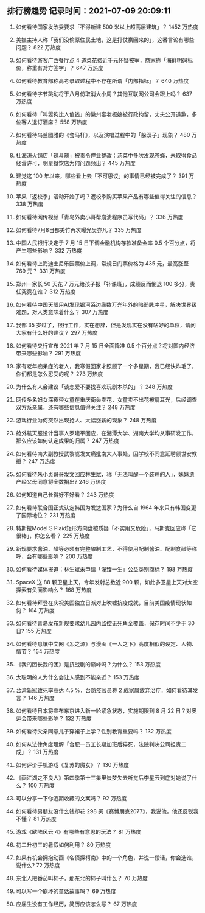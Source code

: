 
## 排行榜趋势 记录时间：2021-07-09 20:09:11
  
  1. 如何看待国家发改委要求「不得新建 500 米以上超高层建筑」？ 1452 万热度
    
  2. 美媒主持人称「我们没偷原住民土地，这是打仗赢回来的」，这番言论有哪些问题？ 822 万热度
    
  3. 如何看待游客广西餐厅点 4 道菜花费近千元怀疑被宰，商家称「海鲜明码标价，称重有对方签字」？ 647 万热度
    
  4. 如何看待教育部称高考录取过程中不存在所谓「内部指标」？ 640 万热度
    
  5. 如何看待字节跳动将于八月份取消大小周？其他互联网公司会跟上吗？ 637 万热度
    
  6. 如何看待「叫嚣狗比人值钱」的徽州宴老板娘被行政拘留，丈夫公开道歉，多位客人退订酒席？ 558 万热度
    
  7. 如何看待乌兰图雅的《套马杆》，以及演唱过程中的「躲汉子」现象？ 480 万热度
    
  8. 杜海涛火锅店「辣斗辣」被责令停业整改：汤菜中多次发现苍蝇，未取得食品经营许可，明星餐饮店为何问题频出？ 445 万热度
    
  9. 建党这 100 年以来，哪些看上去「不可思议」的事情已经被完成了？ 391 万热度
    
  10. 苹果「返校季」活动开始了吗？返校季购买苹果产品有哪些值得关注的信息？ 338 万热度
    
  11. 如何看待网传视频「青岛外卖小哥帮崩溃程序员写代码」？ 336 万热度
    
  12. 如何看待7月8日都美竹再次曝光吴亦凡？ 335 万热度
    
  13. 中国人民银行决定于 7 月 15 日下调金融机构存款准备金率 0.5 个百分点，将产生哪些影响？ 332 万热度
    
  14. 如何看待上海迪士尼乐园票价上调，常规日门票价格为 435 元，最高涨至 769 元？ 331 万热度
    
  15. 郑州一家长 50 天花 7 万元给孩子报「补课班」，成绩反而倒退 100 多分，责任究竟在谁？ 312 万热度
    
  16. 如何看待中国天眼用AI发现银河系边缘数万光年外的暗弱脉冲星，解决世界级难题，对人类意味着什么？ 307 万热度
    
  17. 我都 35 岁过了，银行工作，实在想辞，但是发现实在没有啥好的单位，请问大家有什么好的建议？ 297 万热度
    
  18. 如何看待央行宣布 2021 年 7 月 15 日全面降准 0.5 个百分点？将对国内经济带来哪些影响？ 291 万热度
    
  19. 家有老年痴呆症的老人，我寒假回家才照顾了一个多星期，我已经快炸毛了，你们都是怎么忍受的呢？ 273 万热度
    
  20. 为什么有人会建议「谈恋爱不要找喜欢玩剧本杀的」？ 248 万热度
    
  21. 网传多名妇女深夜带女童在重庆街头卖花，女童卖不出花被扇耳光，后经调查双方系亲属，还有哪些信息值得关注？ 248 万热度
    
  22. 游戏行业为何突然出现抢人、大幅涨薪的现象？ 248 万热度
    
  23. 舱外航天服设计当事人罗建平回应，在湘潭大学、湖南大学均从事研发工作，那么应该如何认定成果的归属？ 247 万热度
    
  24. 如何看待南大副教授武黎嵩发文痛批南大人事处，因学校不同意延聘颜世安教授？ 247 万热度
    
  25. 如何看待朱小贞哥哥发文回应林生斌，称「无法叫醒一个装睡的人」，妹妹遗产经父母同意将全数捐出? 246 万热度
    
  26. 如何知道自己长得好不好看？ 243 万热度
    
  27. 如何看待联合国正式认定韩国为发达国家？为什么自 1964 年来只有韩国变更了国际地位？ 231 万热度
    
  28. 特斯拉Model S Plaid矩形方向盘被质疑「不实用又危险」，马斯克回应称「它很棒」，你怎么看？ 225 万热度
    
  29. 新规要求酱油、醋等必须有完整酿制工艺，不得使用配制酱油、配制食醋等称呼，会有哪些影响？ 200 万热度
    
  30. 如何看待媒体报道：林生斌未申请「潼臻一生」公益类别商标？ 198 万热度
    
  31. SpaceX 送 88 颗卫星上天，今年发射总数近 900 颗，如此多卫星上天对太空探索有负面影响么？ 168 万热度
    
  32. 如何看待拜登在庆祝美国独立日派对上吹嘘抗疫成就，目前美国疫情现状如何？ 164 万热度
    
  33. 如何看待青岛发布新规要求幼儿园内监控无死角全覆盖，保存时间不少于 30 日? 155 万热度
    
  34. 如何看待息壤中文网《炁之源》与漫画《一人之下》高度相似的设定、人物、情节？ 154 万热度
    
  35. 《我的团长我的团》是抗战剧的巅峰吗？为什么？ 153 万热度
    
  36. 太聪明的人为什么会让人感到不能亲近？ 153 万热度
    
  37. 台湾新冠致死率高达 4.5 %，台防疫官员称 2 成家属放弃治疗，如何看待其发言？ 146 万热度
    
  38. 如何看待日本将宣布东京进入新一轮紧急状态，实施期限到 8 月 22 日？对奥运会带来哪些影响？ 132 万热度
    
  39. 如何看待父亲同意儿子穿裙子上学？性别教育重要吗？ 132 万热度
    
  40. 如何从法律角度理解「合肥一员工长期加班后猝死，法院判决公司担责二成」？ 131 万热度
    
  41. 如何评价手机游戏《复苏的魔女》？ 130 万热度
    
  42. 《画江湖之不良人》第四季第十三集里蚩梦失去听觉后李星云到底对她说了什么？ 100 万热度
    
  43. 可以分享一下你近期收藏的文案吗？ 92 万热度
    
  44. 如何看待男朋友没什么钱却花 298 买《赛博朋克2077》，我说他，他还反驳我不懂？ 81 万热度
    
  45. 游戏《欧陆风云 4》有哪些有意思的玩法？ 81 万热度
    
  46. 初二升初三的暑假如何利用？ 80 万热度
    
  47. 如果有机会拥抱动画《名侦探柯南》中的一个角色，并说一段话，你会选谁，说什么? 72 万热度
    
  48. 东北人把番茄叫柿子，那东北的柿子叫什么？ 70 万热度
    
  49. 可以写一个崩坏的童话故事吗？ 69 万热度
    
  50. 应届生没有工作经历，简历应该怎么写？ 67 万热度
    